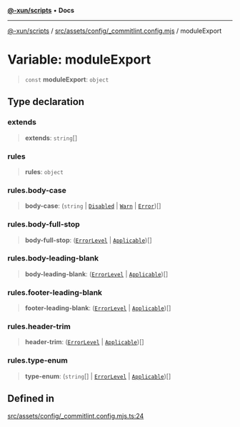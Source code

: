 [**@-xun/scripts**](../../../../../README.md) • **Docs**

***

[@-xun/scripts](../../../../../README.md) / [src/assets/config/\_commitlint.config.mjs](../README.md) / moduleExport

# Variable: moduleExport

> `const` **moduleExport**: `object`

## Type declaration

### extends

> **extends**: `string`[]

### rules

> **rules**: `object`

### rules.body-case

> **body-case**: (`string` \| [`Disabled`](../enumerations/ErrorLevel.md#disabled) \| [`Warn`](../enumerations/ErrorLevel.md#warn) \| [`Error`](../enumerations/ErrorLevel.md#error))[]

### rules.body-full-stop

> **body-full-stop**: ([`ErrorLevel`](../enumerations/ErrorLevel.md) \| [`Applicable`](../enumerations/Applicable.md))[]

### rules.body-leading-blank

> **body-leading-blank**: ([`ErrorLevel`](../enumerations/ErrorLevel.md) \| [`Applicable`](../enumerations/Applicable.md))[]

### rules.footer-leading-blank

> **footer-leading-blank**: ([`ErrorLevel`](../enumerations/ErrorLevel.md) \| [`Applicable`](../enumerations/Applicable.md))[]

### rules.header-trim

> **header-trim**: ([`ErrorLevel`](../enumerations/ErrorLevel.md) \| [`Applicable`](../enumerations/Applicable.md))[]

### rules.type-enum

> **type-enum**: (`string`[] \| [`ErrorLevel`](../enumerations/ErrorLevel.md) \| [`Applicable`](../enumerations/Applicable.md))[]

## Defined in

[src/assets/config/\_commitlint.config.mjs.ts:24](https://github.com/Xunnamius/xscripts/blob/8feaaa78a9f524f02e4cc9204ef84f329d31ab94/src/assets/config/_commitlint.config.mjs.ts#L24)
